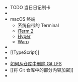 - TODO  当日日记制卡
-
- macOS 终端
	- 系统自带的 Terminal
	- [iTerm 2](https://iterm2.com/)
	- [Hyper](https://hyper.is/)
	- [Warp](https://www.warp.dev/)
-
- [[TypeScript]]
-
- [如何从仓库中删除 Git LFS](https://github.com/git-lfs/git-lfs/issues/3026)
- [[将 Git 仓库中的部分内容加密]]
-
